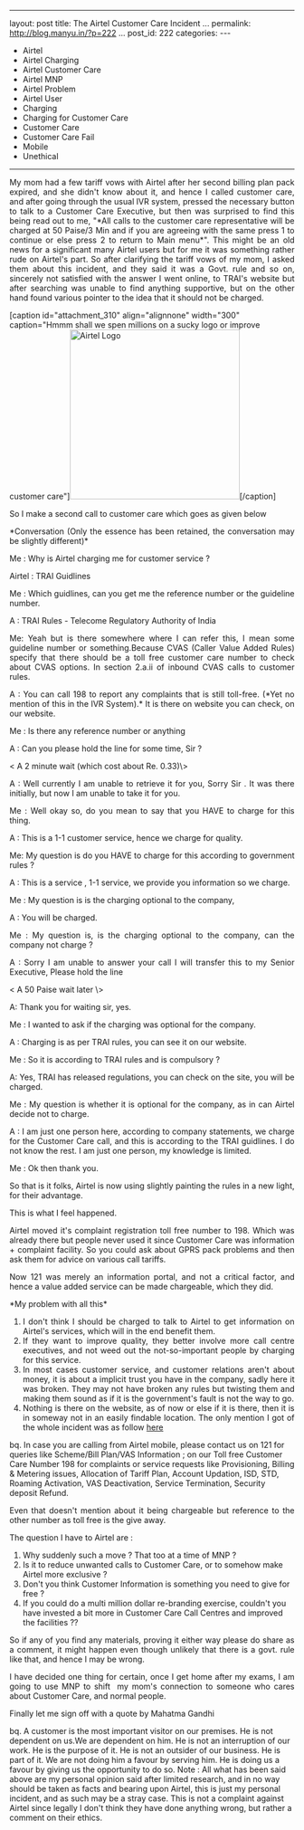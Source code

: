   ------------------------------------------
  layout: post
  title: The Airtel Customer Care Incident
  ...
  permalink: http://blog.manyu.in/?p=222
  ...
  post\_id: 222
  categories: ---
  - Airtel
  - Airtel Charging
  - Airtel Customer Care
  - Airtel MNP
  - Airtel Problem
  - Airtel User
  - Charging
  - Charging for Customer Care
  - Customer Care
  - Customer Care Fail
  - Mobile
  - Unethical
  ------------------------------------------

<p style="text-align: justify;">
My mom had a few tariff vows with Airtel after her second billing
plan pack expired, and she didn't know about it, and hence I called
customer care, and after going through the usual IVR system,
pressed the necessary button to talk to a Customer Care Executive,
but then was surprised to find this being read out to me,
"*All calls to the customer care representative will be charged at 50 Paise/3 Min and if you are agreeing with the same press 1 to continue or else press 2 to return to Main menu*".
This might be an old news for a significant many Airtel users but
for me it was something rather rude on Airtel's part. So after
clarifying the tariff vows of my mom, I asked them about this
incident, and they said it was a Govt. rule and so on, sincerely
not satisfied with the answer I went online, to TRAI's website but
after searching was unable to find anything supportive, but on the
other hand found various pointer to the idea that it should not be
charged.

[caption id="attachment\_310" align="alignnone" width="300"
caption="Hmmm shall we spen millions on a sucky logo or improve
customer
care"]<a href="http://blog.manyu.in/?attachment_id=310" rel="attachment wp-att-310"><img class="size-medium wp-image-310" title="AIRTEL_F_V_CMYK_3D" src="http://blog.manyu.in/wp-content/uploads/2011/01/AIRTEL_F_V_CMYK_3D-300x300.png" alt="Airtel Logo" width="300" height="300" /></a>[/caption]
<p style="text-align: justify;">
So I make a second call to customer care which goes as given below

<p style="text-align: justify;"><!--more-->


<p style="text-align: justify;">
*Conversation (Only the essence has been retained, the conversation may be slightly different)*

<p style="text-align: justify;">
Me : Why is Airtel charging me for customer service ?

<p style="text-align: justify;">
Airtel : TRAI Guidlines

<p style="text-align: justify;">
Me : Which guidlines, can you get me the reference number or the
guideline number.

<p style="text-align: justify;">
A : TRAI Rules - Telecome Regulatory Authority of India

<p style="text-align: justify;">
Me: Yeah but is there somewhere where I can refer this, I mean some
guideline number or something.Because CVAS (Caller Value Added
Rules) specify that there should be a toll free customer care
number to check about CVAS options. In section 2.a.ii of inbound
CVAS calls to customer rules.

<p style="text-align: justify;">
A : You can call 198 to report any complaints that is still
toll-free. (*Yet no mention of this in the IVR System).* It is
there on website you can check, on our website.

<p style="text-align: justify;">
Me : Is there any reference number or anything

<p style="text-align: justify;">
A : Can you please hold the line for some time, Sir ?

<p style="text-align: justify;">
< A 2 minute wait (which cost about Re. 0.33)\>

<p style="text-align: justify;">
A : Well currently I am unable to retrieve it for you, Sorry Sir .
It was there initially, but now I am unable to take it for you.

<p style="text-align: justify;">
Me : Well okay so, do you mean to say that you HAVE to charge for
this thing.

<p style="text-align: justify;">
A : This is a 1-1 customer service, hence we charge for quality.

<p style="text-align: justify;">
Me: My question is do you HAVE to charge for this according to
government rules ?

<p style="text-align: justify;">
A : This is a service , 1-1 service, we provide you information so
we charge.

<p style="text-align: justify;">
Me : My question is is the charging optional to the company,

<p style="text-align: justify;">
A : You will be charged.

<p style="text-align: justify;">
Me : My question is, is the charging optional to the company, can
the company not charge ?

<p style="text-align: justify;">
A : Sorry I am unable to answer your call I will transfer this to
my Senior Executive, Please hold the line

<p style="text-align: justify;">
< A 50 Paise wait later \>

<p style="text-align: justify;">
A: Thank you for waiting sir, yes.

<p style="text-align: justify;">
Me : I wanted to ask if the charging was optional for the company.

<p style="text-align: justify;">
A : Charging is as per TRAI rules, you can see it on our website.

<p style="text-align: justify;">
Me : So it is according to TRAI rules and is compulsory ?

<p style="text-align: justify;">
A: Yes, TRAI has released regulations, you can check on the site,
you will be charged.

<p style="text-align: justify;">
Me : My question is whether it is optional for the company, as in
can Airtel decide not to charge.

<p style="text-align: justify;">
A : I am just one person here, according to company statements, we
charge for the Customer Care call, and this is according to the
TRAI guidlines. I do not know the rest. I am just one person, my
knowledge is limited.

<p style="text-align: justify;">
Me : Ok then thank you.

<p style="text-align: justify;">
So that is it folks, Airtel is now using slightly painting the
rules in a new light, for their advantage.

<p style="text-align: justify;">
This is what I feel happened.

<p style="text-align: justify;">
Airtel moved it's complaint registration toll free number to 198.
Which was already there but people never used it since Customer
Care was information + complaint facility. So you could ask about
GPRS pack problems and then ask them for advice on various call
tariffs.

<p style="text-align: justify;">
Now 121 was merely an information portal, and not a critical
factor, and hence a value added service can be made chargeable,
which they did.

<p style="text-align: justify;">
*My problem with all this*

<ol style="text-align: justify;">
    <li>
I don't think I should be charged to talk to Airtel to get
information on Airtel's services, which will in the end benefit
them.
</li>
    <li>
If they want to improve quality, they better involve more call
centre executives, and not weed out the not-so-important people by
charging for this service.
</li>
    <li>
In most cases customer service, and customer relations aren't about
money, it is about a implicit trust you have in the company, sadly
here it was broken. They may not have broken any rules but twisting
them and making them sound as if it is the government's fault is
not the way to go.
</li>
    <li>
Nothing is there on the website, as of now or else if it is there,
then it is in someway not in an easily findable location. The only
mention I got of the whole incident was as follow
<a title="Airtel Customer Service link" href="http://www.airtel.in/wps/wcm/connect/airtel.in/airtel.in/home/foryou/mobile/prepaid+services/reach+airtel/" target="_blank">here</a>
</li>
</ol>
bq. In case you are calling from Airtel mobile, please contact us
on 121 for queries like Scheme/Bill Plan/VAS Information ; on our
Toll free Customer Care Number 198 for complaints or service
requests like Provisioning, Billing & Metering issues, Allocation
of Tariff Plan, Account Updation, ISD, STD, Roaming Activation, VAS
Deactivation, Service Termination, Security deposit Refund.
<p style="text-align: justify;">
Even that doesn't mention about it being chargeable but reference
to the other number as toll free is the give away.

<p style="text-align: justify;">
The question I have to Airtel are :

<ol>
    <li>
Why suddenly such a move ? That too at a time of MNP ?
</li>
    <li>
Is it to reduce unwanted calls to Customer Care, or to somehow make
Airtel more exclusive ?
</li>
    <li>
Don't you think Customer Information is something you need to give
for free ?
</li>
    <li>
If you could do a multi million dollar re-branding exercise,
couldn't you have invested a bit more in Customer Care Call Centres
and improved the facilities ??
</li>
</ol>
<p style="text-align: justify;">
So if any of you find any materials, proving it either way please
do share as a comment, it might happen even though unlikely that
there is a govt. rule like that, and hence I may be wrong.

<p style="text-align: justify;">
I have decided one thing for certain, once I get home after my
exams, I am going to use MNP to shift  my mom's connection to
someone who cares about Customer Care, and normal people.

<p style="text-align: justify;">
Finally let me sign off with a quote by Mahatma Gandhi

bq. A customer is the most important visitor on our premises. He is
not dependent on us.We are dependent on him. He is not an
interruption of our work. He is the purpose of it. He is not an
outsider of our business. He is part of it. We are not doing him a
favour by serving him. He is doing us a favour by giving us the
opportunity to do so. Note : All what has been said above are my
personal opinion said after limited research, and in no way should
be taken as facts and bearing upon Airtel, this is just my personal
incident, and as such may be a stray case. This is not a complaint
against Airtel since legally I don't think they have done anything
wrong, but rather a comment on their ethics.



